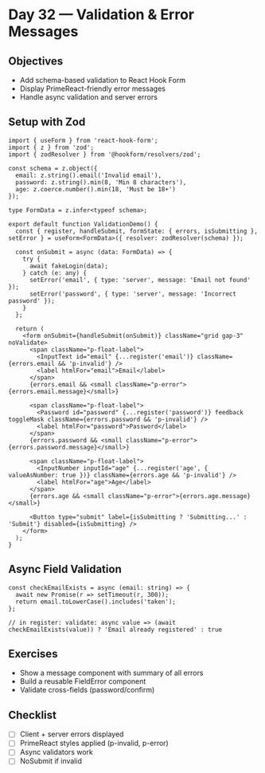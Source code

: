 # Day 32 — Validation & Error Messages

## Objectives
- Add schema-based validation to React Hook Form
- Display PrimeReact-friendly error messages
- Handle async validation and server errors

## Setup with Zod
```tsx
import { useForm } from 'react-hook-form';
import { z } from 'zod';
import { zodResolver } from '@hookform/resolvers/zod';

const schema = z.object({
  email: z.string().email('Invalid email'),
  password: z.string().min(8, 'Min 8 characters'),
  age: z.coerce.number().min(18, 'Must be 18+')
});

type FormData = z.infer<typeof schema>;

export default function ValidationDemo() {
  const { register, handleSubmit, formState: { errors, isSubmitting }, setError } = useForm<FormData>({ resolver: zodResolver(schema) });

  const onSubmit = async (data: FormData) => {
    try {
      await fakeLogin(data);
    } catch (e: any) {
      setError('email', { type: 'server', message: 'Email not found' });
      setError('password', { type: 'server', message: 'Incorrect password' });
    }
  };

  return (
    <form onSubmit={handleSubmit(onSubmit)} className="grid gap-3" noValidate>
      <span className="p-float-label">
        <InputText id="email" {...register('email')} className={errors.email && 'p-invalid'} />
        <label htmlFor="email">Email</label>
      </span>
      {errors.email && <small className="p-error">{errors.email.message}</small>}

      <span className="p-float-label">
        <Password id="password" {...register('password')} feedback toggleMask className={errors.password && 'p-invalid'} />
        <label htmlFor="password">Password</label>
      </span>
      {errors.password && <small className="p-error">{errors.password.message}</small>}

      <span className="p-float-label">
        <InputNumber inputId="age" {...register('age', { valueAsNumber: true })} className={errors.age && 'p-invalid'} />
        <label htmlFor="age">Age</label>
      </span>
      {errors.age && <small className="p-error">{errors.age.message}</small>}

      <Button type="submit" label={isSubmitting ? 'Submitting...' : 'Submit'} disabled={isSubmitting} />
    </form>
  );
}
```

## Async Field Validation
```tsx
const checkEmailExists = async (email: string) => {
  await new Promise(r => setTimeout(r, 300));
  return email.toLowerCase().includes('taken');
};

// in register: validate: async value => (await checkEmailExists(value)) ? 'Email already registered' : true
```

## Exercises
- Show a message component with summary of all errors
- Build a reusable FieldError component
- Validate cross-fields (password/confirm)

## Checklist
- [ ] Client + server errors displayed
- [ ] PrimeReact styles applied (p-invalid, p-error)
- [ ] Async validators work
- [ ] NoSubmit if invalid